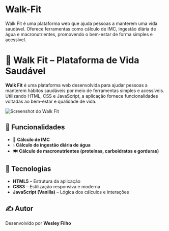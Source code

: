 # Walk-Fit

Walk Fit é uma plataforma web que ajuda pessoas a manterem uma vida saudável. Oferece ferramentas como cálculo de IMC, ingestão diária de água e macronutrientes, promovendo o bem-estar de forma simples e acessível.

# 🌿 Walk Fit – Plataforma de Vida Saudável

**Walk Fit** é uma plataforma web desenvolvida para ajudar pessoas a manterem hábitos saudáveis por meio de ferramentas simples e acessíveis. Utilizando HTML, CSS e JavaScript, a aplicação fornece funcionalidades voltadas ao bem-estar e qualidade de vida.

![Screenshot do Walk Fit](assets/telainicio.png.png)

## 🚀 Funcionalidades

- 🧮 **Cálculo de IMC**
- 💧 **Cálculo de ingestão diária de água**
- 🍽️ **Cálculo de macronutrientes (proteínas, carboidratos e gorduras)**

## 📁 Tecnologias

- **HTML5** – Estrutura da aplicação
- **CSS3** – Estilização responsiva e moderna
- **JavaScript (Vanilla)** – Lógica dos cálculos e interações

## ✍️ Autor

Desenvolvido por **Wesley Filho**
